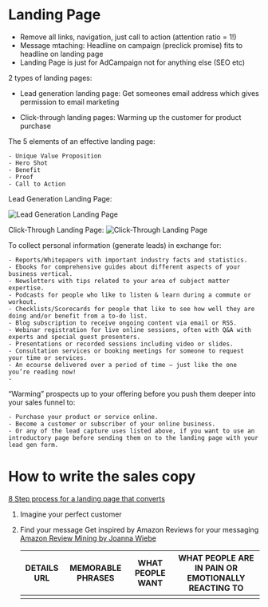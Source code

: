 # Landing Page

   
   - Remove all links, navigation, just call to action (attention ratio = 1!)
   - Message mtaching: Headline on campaign (preclick promise) fits to headline on landing page   
   - Landing Page is just for AdCampaign not for anything else (SEO etc) 

2 types of landing pages:

   - Lead generation landing page:
     Get someones email address which gives permission to email marketing

   - Click-through landing pages:
     Warming up the customer for product purchase

The 5 elements of an effective landing page:

	- Unique Value Proposition
	- Hero Shot
	- Benefit
	- Proof
	- Call to Action

Lead Generation Landing Page:

![Lead Generation Landing Page](https://d9hhrg4mnvzow.cloudfront.net/thelandingpagecourse.com/landing-page-elements-blueprint/1271c8b2-5-elements-of-an-effective-landing-page.gif)

Click-Through Landing Page:
![Click-Through Landing Page](https://d9hhrg4mnvzow.cloudfront.net/thelandingpagecourse.com/landing-page-elements-blueprint/fcf3f8b4-5-elements-of-an-effective-click-through-landing-page.gif)



To collect personal information (generate leads) in exchange for:  

	- Reports/Whitepapers with important industry facts and statistics.
	- Ebooks for comprehensive guides about different aspects of your business vertical.
	- Newsletters with tips related to your area of subject matter expertise.
	- Podcasts for people who like to listen & learn during a commute or workout.
	- Checklists/Scorecards for people that like to see how well they are doing and/or benefit from a to-do list.
	- Blog subscription to receive ongoing content via email or RSS.
	- Webinar registration for live online sessions, often with Q&A with experts and special guest presenters.
	- Presentations or recorded sessions including video or slides.
	- Consultation services or booking meetings for someone to request your time or services.
	- An ecourse delivered over a period of time – just like the one you’re reading now!
	- 
“Warming” prospects up to your offering before you push them deeper into your sales funnel to:

	- Purchase your product or service online.
	- Become a customer or subscriber of your online business.
	- Or any of the lead capture uses listed above, if you want to use an introductory page before sending them on to the landing page with your lead gen form.


# How to write the sales copy

[8 Step process for a landing page that converts](https://unbounce.com/landing-page-copywriting/8-step-process-writing-landing-page-copy-that-converts/)


1. Imagine your perfect customer
2. Find your message
   Get inspired by Amazon Reviews for your  messaging [Amazon Review Mining by Joanna Wiebe](http://copyhackers.com/2014/10/amazon-review-mining/)

   |DETAILS URL|MEMORABLE PHRASES|WHAT PEOPLE WANT| WHAT PEOPLE ARE IN PAIN OR EMOTIONALLY REACTING TO|
   |-----------|-----------------|---------------|----------------------------------------------------|
   |           |                 |               |                                                    |